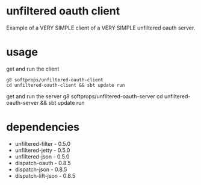 # unfiltered oauth client

Example of a VERY SIMPLE client of a VERY SIMPLE unfiltered oauth server.

# usage

get and run the client

    g8 softprops/unfiltered-oauth-client
    cd unfiltered-oauth-client && sbt update run
    
get and run the server 
    g8 softprops/unfiltered-oauth-server
    cd unfiltered-oauth-server && sbt update run
    
# dependencies
  
   * unfiltered-filter - 0.5.0
   * unfiltered-jetty - 0.5.0
   * unfiltered-json - 0.5.0
   * dispatch-oauth - 0.8.5
   * dispatch-json - 0.8.5
   * dispatch-lift-json - 0.8.5